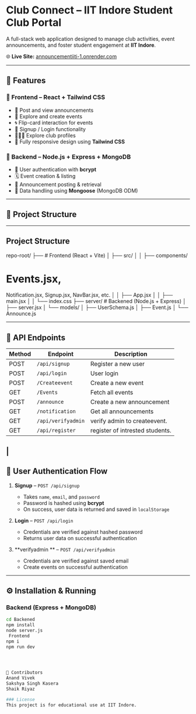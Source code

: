# Club Connect – IIT Indore Student Club Portal

A full-stack web application designed to manage club activities, event announcements, and foster student engagement at **IIT Indore**.

🌐 **Live Site:** [announcementiiti-1.onrender.com](https://announcementiiti-1.onrender.com)

---

## 🌟 Features

### 🔹 Frontend – React + Tailwind CSS
- 📢 Post and view announcements
- 📅 Explore and create events
- 🌀 Flip-card interaction for events
- 🔐 Signup / Login functionality
- 🧑‍🤝‍🧑 Explore club profiles
- 📱 Fully responsive design using **Tailwind CSS**

### 🔹 Backend – Node.js + Express + MongoDB
- 🔐 User authentication with **bcrypt**
- 🗓️ Event creation & listing
- 📢 Announcement posting & retrieval
- 💾 Data handling using **Mongoose** (MongoDB ODM)

---

## 🧩 Project Structure


---

##  Project Structure
repo-root/
├──  # Frontend (React + Vite)
│ ├── src/
│ │ ├── components/ 
# Events.jsx, 
Notification.jsx, 
Signup.jsx, 
NavBar.jsx, etc.
│ │ ├── App.jsx
│ │ ├── main.jsx
│ │ └── index.css
├── server/ # Backened (Node.js + Express)
│ ├── server.jsx
│ └── models/
│ ├── UserSchema.js
│ ├── Event.js
│ └── Announce.js



---

## 🔗 API Endpoints

| Method | Endpoint            | Description                     |
|--------|---------------------|---------------------------------|
| POST   | `/api/signup`       | Register a new user             |
| POST   | `/api/login`        | User login                      |
| POST   | `/Createevent`      | Create a new event              |
| GET    | `/Events`           | Fetch all events                |
| POST   | `/announce`         | Create a new announcement       |
| GET    | `/notification`     | Get all announcements           |
| GET    | `/api/verifyadmin`  | verify admin to createevent.    |
| GET    | `/api/register`     | register of intrested students. |

|
---

## 🔐 User Authentication Flow

1. **Signup** – `POST /api/signup`
   - Takes `name`, `email`, and `password`
   - Password is hashed using **bcrypt**
   - On success, user data is returned and saved in `localStorage`

2. **Login** – `POST /api/login`
   - Credentials are verified against hashed password
   - Returns user data on successful authentication
3. **verifyadmin **  – `POST /api/verifyadmin `
   - Credentials are verified against saved email
   - Create events  on successful authentication
---

## ⚙️ Installation & Running

### Backend (Express + MongoDB)
```bash
cd Backened 
npm install
node server.js
 Frontend
npm i
npm run dev




👥 Contributors
Anand Vivek
Sakshya Singh Kasera
Shaik Riyaz

### License
This project is for educational use at IIT Indore. 


